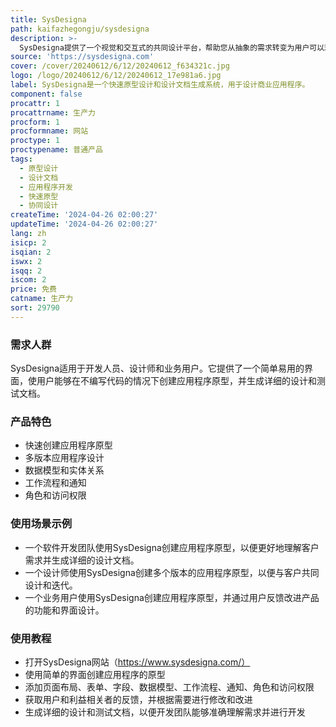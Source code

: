 ```yaml
---
title: SysDesigna
path: kaifazhegongju/sysdesigna
description: >-
  SysDesigna提供了一个视觉和交互式的共同设计平台，帮助您从抽象的需求转变为用户可以理解的具体产品。它可以帮助您轻松创建应用程序的原型，生成设计和测试文档，并避免由于不清晰的需求、差劲的规格或业务方向的重大变化而导致的长时间的重复工作和压力。
source: 'https://sysdesigna.com'
cover: /cover/20240612/6/12/20240612_f634321c.jpg
logo: /logo/20240612/6/12/20240612_17e981a6.jpg
label: SysDesigna是一个快速原型设计和设计文档生成系统，用于设计商业应用程序。
component: false
procattr: 1
procattrname: 生产力
procform: 1
procformname: 网站
proctype: 1
proctypename: 普通产品
tags:
  - 原型设计
  - 设计文档
  - 应用程序开发
  - 快速原型
  - 协同设计
createTime: '2024-04-26 02:00:27'
updateTime: '2024-04-26 02:00:27'
lang: zh
isicp: 2
isqian: 2
iswx: 2
isqq: 2
iscom: 2
price: 免费
catname: 生产力
sort: 29790
---
```




### 需求人群
SysDesigna适用于开发人员、设计师和业务用户。它提供了一个简单易用的界面，使用户能够在不编写代码的情况下创建应用程序原型，并生成详细的设计和测试文档。

### 产品特色
- 快速创建应用程序原型
- 多版本应用程序设计
- 数据模型和实体关系
- 工作流程和通知
- 角色和访问权限

### 使用场景示例
- 一个软件开发团队使用SysDesigna创建应用程序原型，以便更好地理解客户需求并生成详细的设计文档。
- 一个设计师使用SysDesigna创建多个版本的应用程序原型，以便与客户共同设计和迭代。
- 一个业务用户使用SysDesigna创建应用程序原型，并通过用户反馈改进产品的功能和界面设计。

### 使用教程
- 打开SysDesigna网站（https://www.sysdesigna.com/）
- 使用简单的界面创建应用程序的原型
- 添加页面布局、表单、字段、数据模型、工作流程、通知、角色和访问权限
- 获取用户和利益相关者的反馈，并根据需要进行修改和改进
- 生成详细的设计和测试文档，以便开发团队能够准确理解需求并进行开发

  
